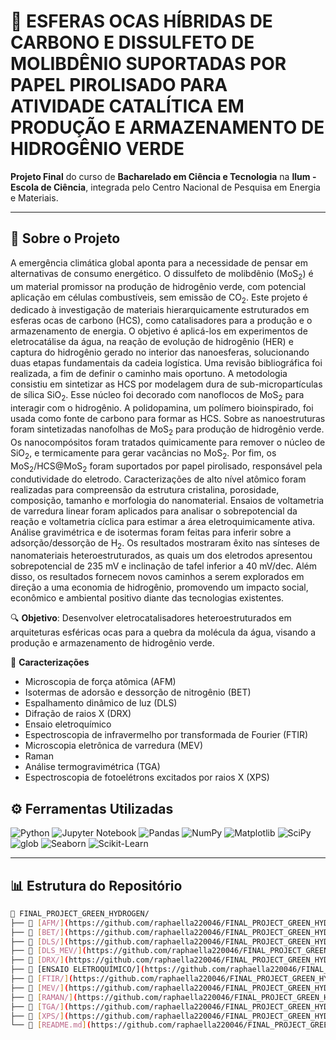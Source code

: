 # 🌱 ESFERAS OCAS HÍBRIDAS DE CARBONO E DISSULFETO DE MOLIBDÊNIO SUPORTADAS POR PAPEL PIROLISADO PARA ATIVIDADE CATALÍTICA EM PRODUÇÃO E ARMAZENAMENTO DE HIDROGÊNIO VERDE

**Projeto Final** do curso de **Bacharelado em Ciência e Tecnologia** na **Ilum - Escola de Ciência**, integrada pelo Centro Nacional de Pesquisa em Energia e Materiais.

---

## 📄 Sobre o Projeto
A emergência climática global aponta para a necessidade de pensar em alternativas de consumo energético. O dissulfeto de molibdênio ($\mathrm{MoS_2}$) é um material promissor na produção de hidrogênio verde, com potencial aplicação em células combustíveis, sem emissão de $\mathrm{CO_2}$. Este projeto é dedicado à investigação de materiais hierarquicamente estruturados em esferas ocas de carbono (HCS), como catalisadores para a produção e o armazenamento de energia. O objetivo é aplicá-los em experimentos de eletrocatálise da água, na reação de evolução de hidrogênio (HER) e captura do hidrogênio gerado no interior das nanoesferas, solucionando duas etapas fundamentais da cadeia logística. Uma revisão bibliográfica foi realizada, a fim de definir o caminho mais oportuno. A metodologia consistiu em sintetizar as HCS por modelagem dura de sub-micropartículas de sílica $\mathrm{SiO_2}$. Esse núcleo foi decorado com nanoflocos de $\mathrm{MoS_2}$ para interagir com o hidrogênio. A polidopamina, um polímero bioinspirado, foi usada como fonte de carbono para formar as HCS. Sobre as nanoestruturas foram sintetizadas nanofolhas de $\mathrm{MoS_2}$ para produção de hidrogênio verde. Os nanocompósitos foram tratados quimicamente para remover o núcleo de $\mathrm{SiO_2}$, e termicamente para gerar vacâncias no $\mathrm{MoS_2}$. Por fim, os $\mathrm{MoS_2/HCS@MoS_2}$ foram suportados por papel pirolisado, responsável pela condutividade do eletrodo. Caracterizações de alto nível atômico foram realizadas para compreensão da estrutura cristalina, porosidade, composição, tamanho e morfologia do nanomaterial. Ensaios de voltametria de varredura linear foram aplicados para analisar o sobrepotencial da reação e voltametria cíclica para estimar a área eletroquimicamente ativa. Análise gravimétrica e de isotermas foram feitas para inferir sobre a adsorção/dessorção de $\mathrm{H_2}$. Os resultados mostraram êxito nas sínteses de nanomateriais heteroestruturados, as quais um dos eletrodos apresentou sobrepotencial de 235 mV e inclinação de tafel inferior a 40 mV/dec. Além disso, os resultados fornecem novos caminhos a serem explorados em direção a uma economia de hidrogênio, promovendo um impacto social, econômico e ambiental positivo diante das tecnologias existentes.

🔍 **Objetivo**:
Desenvolver eletrocatalisadores heteroestruturados em arquiteturas esféricas ocas para a quebra da molécula da água, visando a produção e armazenamento de hidrogênio verde.

🔬 **Caracterizações**

- Microscopia de força atômica (AFM)
- Isotermas de adorsão e dessorção de nitrogênio (BET)
- Espalhamento dinâmico de luz (DLS)
- Difração de raios X (DRX)
- Ensaio eletroquímico
- Espectroscopia de infravermelho por transformada de Fourier (FTIR)
- Microscopia eletrônica de varredura (MEV)
- Raman
- Análise termogravimétrica (TGA)
- Espectroscopia de fotoelétrons excitados por raios X (XPS)

## ⚙️ Ferramentas Utilizadas

![Python](https://img.shields.io/badge/Python-3.10-blue?logo=python&logoColor=white)
![Jupyter Notebook](https://img.shields.io/badge/Jupyter-Notebook-orange?logo=jupyter&logoColor=white)
![Pandas](https://img.shields.io/badge/Pandas-Data_Analysis-teal?logo=pandas&logoColor=white)
![NumPy](https://img.shields.io/badge/NumPy-Numerical_Computing-lightblue?logo=numpy&logoColor=white)
![Matplotlib](https://img.shields.io/badge/Matplotlib-Visualization-yellow?logo=plotly&logoColor=white)
![SciPy](https://img.shields.io/badge/SciPy-Scientific_Computing-blue?logo=scipy&logoColor=white)
![glob](https://img.shields.io/badge/glob-File_Management-lightgrey?logo=files&logoColor=white)
![Seaborn](https://img.shields.io/badge/Seaborn-Data_Visualization-teal?logo=seaborn&logoColor=white)
![Scikit-Learn](https://img.shields.io/badge/Scikit--Learn-Machine_Learning-orange?logo=scikit-learn&logoColor=white)

---

## 📊 Estrutura do Repositório

```bash
📂 FINAL_PROJECT_GREEN_HYDROGEN/
├── 📁 [AFM/](https://github.com/raphaella220046/FINAL_PROJECT_GREEN_HYDROGEN/tree/main/AFM)                # Dados brutos e tratados no Jupyter Notebooks
├── 📁 [BET/](https://github.com/raphaella220046/FINAL_PROJECT_GREEN_HYDROGEN/tree/main/BET)                # Dados brutos e tratados no Jupyter Notebooks
├── 📁 [DLS/](https://github.com/raphaella220046/FINAL_PROJECT_GREEN_HYDROGEN/tree/main/DLS)                # Dados brutos e tratados no Jupyter Notebooks
├── 📁 [DLS_MEV/](https://github.com/raphaella220046/FINAL_PROJECT_GREEN_HYDROGEN/tree/main/DLS_MEV)        # Dados brutos e tratados no Jupyter Notebooks
├── 📁 [DRX/](https://github.com/raphaella220046/FINAL_PROJECT_GREEN_HYDROGEN/tree/main/DRX)                # Dados brutos e tratados no Jupyter Notebooks
├── 📁 [ENSAIO ELETROQUÍMICO/](https://github.com/raphaella220046/FINAL_PROJECT_GREEN_HYDROGEN/tree/main/ENSAIO%20ELETROQU%C3%8DMICO) # Dados brutos e tratados no Jupyter Notebooks
├── 📁 [FTIR/](https://github.com/raphaella220046/FINAL_PROJECT_GREEN_HYDROGEN/tree/main/FTIR)              # Dados brutos e tratados no Jupyter Notebooks
├── 📁 [MEV/](https://github.com/raphaella220046/FINAL_PROJECT_GREEN_HYDROGEN/tree/main/MEV)                # Dados brutos e tratados no Jupyter Notebooks
├── 📁 [RAMAN/](https://github.com/raphaella220046/FINAL_PROJECT_GREEN_HYDROGEN/tree/main/RAMAN)            # Dados brutos e tratados no Jupyter Notebooks
├── 📁 [TGA/](https://github.com/raphaella220046/FINAL_PROJECT_GREEN_HYDROGEN/tree/main/TGA)                # Dados brutos e tratados no Jupyter Notebooks
├── 📁 [XPS/](https://github.com/raphaella220046/FINAL_PROJECT_GREEN_HYDROGEN/tree/main/XPS)                # Dados brutos e tratados no Jupyter Notebooks
└── 📄 [README.md](https://github.com/raphaella220046/FINAL_PROJECT_GREEN_HYDROGEN/tree/main/README.md)      # Este arquivo
